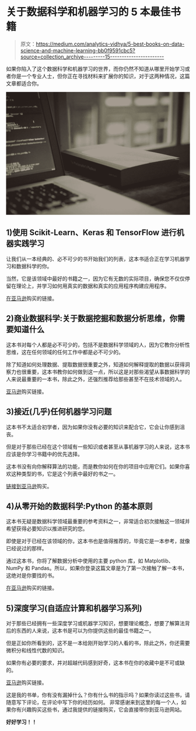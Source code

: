 # 关于数据科学和机器学习的 5 本最佳书籍

> 原文：<https://medium.com/analytics-vidhya/5-best-books-on-data-science-and-machine-learning-bb0f9591cbc5?source=collection_archive---------15----------------------->

如果你陷入了这个数据科学和机器学习的世界，而你仍然不知道从哪里开始学习或者你是一个专业人士，但你正在寻找材料来扩展你的知识，对于这两种情况，这篇文章都适合你。

![](img/1b44acabddfe90b9fb1989e030a79758.png)

## 1)使用 Scikit-Learn、Keras 和 TensorFlow 进行机器实践学习

让我们从一本经典的、必不可少的书开始我们的列表，这本书适合正在学习机器学习和数据科学的你。

当然，它是该领域中最好的书籍之一，因为它有无数的实际项目，确保您不仅仅停留在理论上，并学习如何用真实的数据和真实的应用程序构建应用程序。

[在亚马逊](https://amzn.to/3e8sLYS)购买的链接。

## 2)商业数据科学:关于数据挖掘和数据分析思维，你需要知道什么

这本书对每个人都是必不可少的，包括不是数据科学领域的人，因为它教你分析性思维，这在任何领域的任何工作中都是必不可少的。

除了知道如何处理数据、提取数据很重要之外，知道如何解释提取的数据以获得洞察力也很重要，这本书教你如何做到这一点，所以这是对那些渴望从事数据科学的人来说最重要的一本书，除此之外，还强烈推荐给那些甚至不在技术领域的人。

[亚马逊](https://amzn.to/2NR86Ok)购买链接。

## 3)接近(几乎)任何机器学习问题

这本书不太适合初学者，因为如果你没有必要的知识来配合它，它会让你感到沮丧。

但是对于那些已经在这个领域有一些知识或者甚至从事机器学习的人来说，这本书应该是你学习书籍中的优先选择。

这本书没有向你解释算法的功能，而是教你如何在你的项目中应用它们。如果你喜欢这种类型的书，它是这个列表中最好的书之一。

[链接到亚马逊](https://amzn.to/3bZRf3T)购买。

## 4)从零开始的数据科学:Python 的基本原则

这本书无疑是数据科学领域最重要的参考资料之一，非常适合初次接触这一领域并希望获得必要知识以推进研究的您。

即使是对于已经在该领域的你，这本书也是值得推荐的，毕竟它是一本参考，就像已经说过的那样。

通过这本书，你将了解数据分析中使用的主要 python 库，如 Matplotlib、NumPy 和 Pandas。所以，如果你登录这篇文章是为了第一次接触了解一本书，这绝对是你要找的书。

[在亚马逊](https://amzn.to/3sPYfHl)购买的链接。

## 5)深度学习(自适应计算和机器学习系列)

对于那些已经拥有一些深度学习或机器学习知识，想要理论概念，想要了解算法背后的东西的人来说，这本书是可以为你提供这些的最佳书籍之一。

但是正如你所看到的，这不是一本给刚开始学习的人看的书，除此之外，你还需要微积分和线性代数的知识。

如果你有必要的要求，并对超越代码感到好奇，这本书在你的收藏中是不可或缺的。

[亚马逊](https://amzn.to/3sZnTKb)购买链接。

这是我的书单，你有没有漏掉什么？你有什么书的指示吗？如果你读过这些书，请随意写下评论，在评论中写下你的经历如何。
非常感谢来到这里的每一个人，如果你有兴趣购买这些书，通过我提供的链接购买，它会直接带你到亚马逊网站。

**好好学习！！**